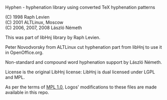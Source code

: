 Hyphen - hyphenation library using converted TeX hyphenation patterns

(C) 1998 Raph Levien  
(C) 2001 ALTLinux, Moscow  
(C) 2006, 2007, 2008 László Németh  

This was part of libHnj library by Raph Levien.

Peter Novodvorsky from ALTLinux cut hyphenation part from libHnj to use it in OpenOffice.org.

Non-standard and compound word hyphenation support by László Németh.

License is the original LibHnj license: LibHnj is dual licensed under LGPL and MPL.

As per the terms of [MPL 1.0](http://www.mozilla.org/MPL/1.0/), Logos' modifications to these files are made available in this repo.